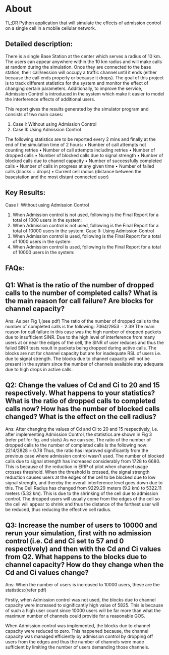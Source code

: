 # About
TL;DR Python application that will simulate the effects of admission control on a single cell in a mobile cellular network.

## Detailed description:

There is a single Base Station at the center which serves a radius of 10 km. The users can appear anywhere within the 10 km radius and will make calls at random during the simulation. Once they are connected to the base station, their call/session will occupy a traffic channel until it ends (either because the call ends properly or because it drops).
The goal of this project is to track different statistics for the system and monitor the effect of changing certain parameters.
Additionally, to improve the service, Admission Control is introduced in the system which make it easier to model the interference effects of additional users.

This report gives the results generated by the simulator program and consists of two main cases:
1. Case I: Without using Admission Control
2. Case II: Using Admission Control

The following statistics are to be reported every 2 mins and finally at the end of the simulation time of 2 hours:
• Number of call attempts not counting retries
• Number of call attempts including retries
• Number of dropped calls
• Number of blocked calls due to signal strength
• Number of blocked calls due to channel capacity
• Number of successfully completed calls
• Number of calls in progress at any given time
• Number of failed calls (blocks + drops)
• Current cell radius (distance between the basestation and the most distant connected user)

## Key Results:
Case I: Without using Admission Control
1. When Admission control is not used, following is the Final Report for a total of 1000 users in the system:
2. When Admission control is not used, following is the Final Report for a total of 10000 users in the system:
Case II: Using Admission Control
1. When Admission control is used, following is the Final Report for a total of 1000 users in the system:
2. When Admission control is used, following is the Final Report for a total of 10000 users in the system:

## FAQs:

## Q1: What is the ratio of the number of dropped calls to the number of completed calls? What is the main reason for call failure? Are blocks for channel capacity?

Ans:
As per Fig 1,(see pdf) The ratio of the number of dropped calls to the number of completed calls is the following:
7064/2953 = 2.39
The main reason for call failure in this case was the high number of dropped packets due to insufficient SINR. Due to the high level of interference from many users at or near the edges of the cell, the SINR of user reduces and thus the failed SINR tests result in packets being dropped during active calls.
The blocks are not for channel capacity but are for inadequate RSL of users i.e. due to signal strength. The blocks due to channel capacity will not be present in the system since the number of channels available stay adequate due to high drops in active calls.



## Q2: Change the values of Cd and Ci to 20 and 15 respectively. What happens to your statistics? What is the ratio of dropped calls to completed calls now? How has the number of blocked calls changed? What is the effect on the cell radius?

Ans:
After changing the values of Cd and Ci to 20 and 15 respectively, i.e. after implementing Admission Control, the statistics are shown in Fig 3 (refer pdf for fig. and stats)
As we can see, The ratio of the number of dropped calls to the number of completed calls is the following now:
2214/2828 = 0.78
Thus, the ratio has improved significantly from the previous case where admission control wasn’t used.
The number of blocked calls due to signal strength has increased considerably from 1728 to 6680. This is because of the reduction in EIRP of pilot when channel usage crosses threshold. When the threshold is crossed, the signal strength reduction causes users at the edges of the cell to be blocked due to low signal strength, and thereby the overall interference level goes down due to this.
The Cell Radius has changed from 9229.29 meters (9.2 km) to 5322.11 meters (5.32 km). This is due to the shrinking of the cell due to admission control. The dropped users will usually come from the edges of the cell so the cell will appear to shrink and thus the distance of the farthest user will be reduced, thus reducing the effective cell radius.


## Q3: Increase the number of users to 10000 and rerun your simulation, first with no admission control (i.e. Cd and Ci set to 57 and 0 respectively) and then with the Cd and Ci values from Q2. What happens to the blocks due to channel capacity? How do they change when the Cd and Ci values change?

Ans:
When the number of users is increased to 10000 users, these are the statistics:(refer pdf)

Firstly, when Admission control was not used, the blocks due to channel capacity were increased to significantly high value of 5825. This is because of such a high user count since 10000 users will be far more than what the maximum number of channels could provide for a reasonable GOS.

When Admission control was implemented, the blocks due to channel capacity were reduced to zero. This happened because, the channel capacity was managed efficiently by admission control by dropping off users from the edges and thus the number of channels were made sufficient by limiting the number of users demanding those channels.
